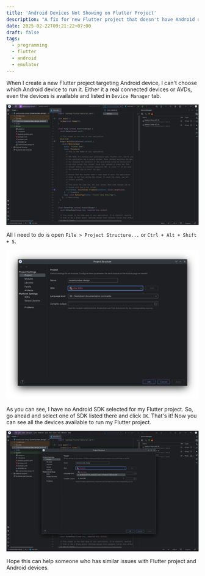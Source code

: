 ```yaml
---
title: 'Android Devices Not Showing on Flutter Project'
description: "A fix for new Flutter project that doesn't have Android devices showing up"
date: 2025-02-22T09:21:22+07:00
draft: false
tags:
  - programming
  - flutter
  - android
  - emulator
---
```


When I create a new Flutter project targeting Android device, I can't choose which Android device to run it. Either it a real connected devices or AVDs, even the devices is available and listed in `Device Manager` tab.

![no devices showing](assets/no-devices.webp)

All I need to do is open `File > Project Structure...` or `Ctrl + Alt + Shift + S`.

![project structure window](assets/project-structure.webp)

As you can see, I have no Android SDK selected for my Flutter project. So, go ahead and select one of SDK listed there and click `OK`. That's it! Now you can see all the devices available to run my Flutter project.

![choose android sdk](assets/choose-sdk.webp)

Hope this can help someone who has similar issues with Flutter project and Android devices. 